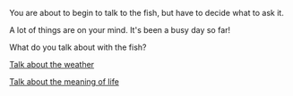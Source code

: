 You are about to begin to talk to the fish, but have to decide what to ask it.

A lot of things are on your mind. It's been a busy day so far!

What do you talk about with the fish?

[Talk about the weather](weather/weather.md)

[Talk about the meaning of life](meaning/meaning.md)